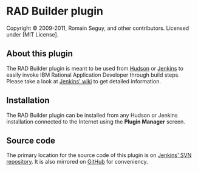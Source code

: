 RAD Builder plugin
==================
Copyright &copy; 2009-2011, Romain Seguy, and other contributors. Licensed under [MIT License].

About this plugin
-----------------
The RAD Builder plugin is meant to be used from [Hudson][1] or [Jenkins][2] to easily invoke IBM Rational Application Developer through build steps. Please take a look at [Jenkins' wiki][3] to get detailed information.

Installation
------------
The RAD Builder plugin can be installed from any Hudson or Jenkins installation connected to the Internet using the **Plugin Manager** screen.

Source code
-----------
The primary location for the source code of this plugin is on [Jenkins' SVN repository][4]. It is also mirrored on [GitHub][5] for conveniency.

[1]: http://hudson-ci.org/
[2]: http://jenkins-ci.org/
[3]: http://wiki.jenkins-ci.org/display/JENKINS/RAD+Builder+Plugin
[4]: https://svn.jenkins-ci.org/trunk/hudson/plugins/rad-builder/
[5]: https://github.com/jenkinsci/rad-builder-plugin
